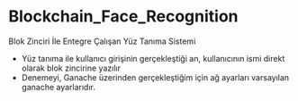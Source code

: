 # Blockchain_Face_Recognition
Blok Zinciri İle Entegre Çalışan Yüz Tanıma Sistemi

* Yüz tanıma ile kullanıcı girişinin gerçekleştiği an, kullanıcının ismi direkt olarak blok zincirine yazılır
* Denemeyi, Ganache üzerinden gerçekleştiğim için ağ ayarları varsayılan ganache ayarlarıdır.
